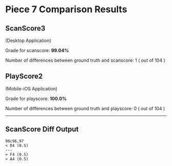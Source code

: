 # Piece 7 Comparison Results
## ScanScore3
(Desktop Application)

Grade for scanscore: **99.04%**

Number of differences between ground truth and scanscore:        1
( out of 104
)

## PlayScore2

(Mobile-iOS Application)

Grade for playscore: **100.0%**

Number of differences between ground truth and playscore:        0
( out of 104
)

----------------------------------------
## ScanScore Diff Output

```
96c96,97
< D4 (0.5) 
---
> F4 (0.5) 
> A4 (0.5) 
```

